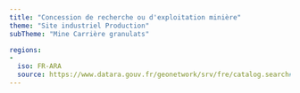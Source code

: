 ```yaml
---
title: "Concession de recherche ou d'exploitation minière"
theme: "Site industriel Production"
subTheme: "Mine Carrière granulats"

regions:
-
  iso: FR-ARA
  source: https://www.datara.gouv.fr/geonetwork/srv/fre/catalog.search#/search?resultType=details&sortBy=relevance&from=1&to=20&fast=index&_content_type=json&any=Concession%20de%20recherche%20ou%20d'exploitation%20mini%C3%A8re
---
```

